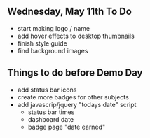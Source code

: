 Wednesday, May 11th To Do
-------------------------

- start making logo / name
- add hover effects to desktop thumbnails
- finish style guide
- find background images




Things to do before Demo Day
------------------------------

- add status bar icons
- create more badges for other subjects
- add javascrip/jquery "todays date" script
    + status bar times
    + dashboard date
    + badge page "date earned"
